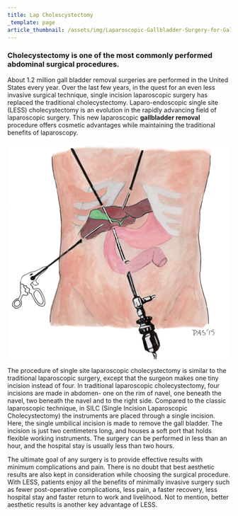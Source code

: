 ```yaml
---
title: Lap Cholescystectomy
_template: page
article_thumbnail: /assets/img/Laparoscopic-Gallbladder-Surgery-for-Gallstones-and-Gallbladder-Removal.jpg
---
```

<h3>Cholecystectomy is one of the most commonly performed abdominal surgical procedures.</h3>
<p>About 1.2 million gall bladder removal surgeries are performed in the United States every year. Over the last few years, in the quest for an even less invasive surgical technique, single incision laparoscopic surgery has replaced the traditional cholecystectomy. Laparo-endoscopic single site (LESS) cholecystectomy is an evolution in the rapidly advancing field of laparoscopic surgery. This new laparoscopic <strong>gallbladder removal</strong> procedure offers cosmetic advantages while maintaining the traditional benefits of laparoscopy.</p>
<p><img src="/assets/img/Laparoscopic-Gallbladder-Surgery-for-Gallstones-and-Gallbladder-Removal.jpg" alt=""></p>
<p>The procedure of single site laparoscopic cholecystectomy is similar to the traditional laparoscopic surgery, except that the surgeon makes one tiny incision instead of four. In traditional laparoscopic cholecystectomy, four incisions are made in abdomen- one on the rim of navel, one beneath the navel, two beneath the navel and to the right side. Compared to the classic laparoscopic technique, in SILC (Single Incision Laparoscopic Cholecystectomy) the instruments are placed through a single incision. Here, the single umbilical incision is made to remove the gall bladder. The incision is just two centimeters long, and houses a soft port that holds flexible working instruments. The surgery can be performed in less than an hour, and the hospital stay is usually less than two hours.
</p>
<p>The ultimate goal of any surgery is to provide effective results with minimum complications and pain. There is no doubt that best aesthetic results are also kept in consideration while choosing the surgical procedure. With LESS, patients enjoy all the benefits of minimally invasive surgery such as fewer post-operative complications, less pain, a faster recovery, less hospital stay and faster return to work and livelihood. Not to mention, better aesthetic results is another key advantage of LESS.
</p>